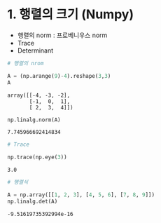 # 1. 행렬의 크기 (Numpy)

- 행렬의 norm : 프로베니우스 norm
- Trace
- Determinant


```python
# 행렬의 nrom

A = (np.arange(9)-4).reshape(3,3)
A
```




    array([[-4, -3, -2],
           [-1,  0,  1],
           [ 2,  3,  4]])




```python
np.linalg.norm(A)
```




    7.745966692414834




```python
# Trace

np.trace(np.eye(3))
```




    3.0




```python
# 행렬식

A = np.array([[1, 2, 3], [4, 5, 6], [7, 8, 9]])
np.linalg.det(A)
```




    -9.51619735392994e-16


